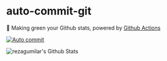 # auto-commit-git

🌳 Making green your Github stats, powered by [Github Actions](https://github.com/features/actions)

[![Auto commit](https://github.com/mazipan/auto-commit/workflows/Auto%20commit/badge.svg)](https://github.com/subhanrizki/auto-commit-git/actions?query=workflow%3A%22Auto+commit%22)

![rezagumilar's Github Stats](https://ghchart.rshah.org/subhanrizki)
